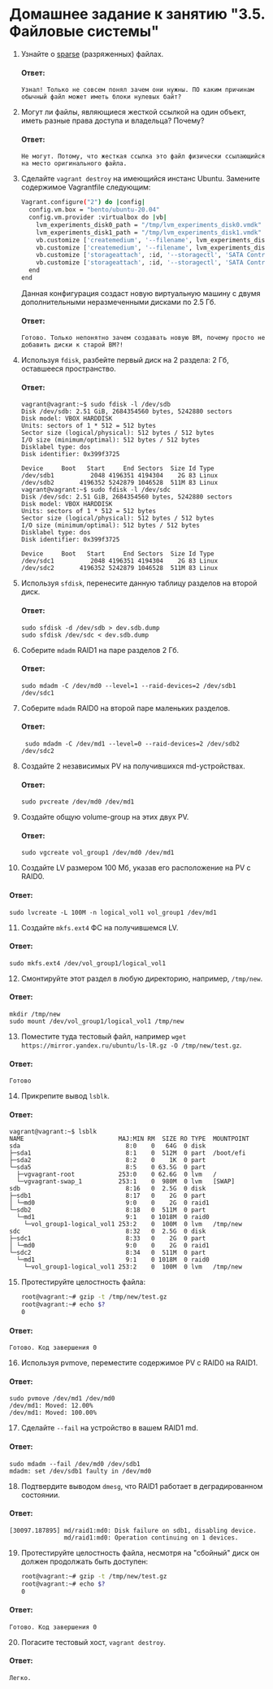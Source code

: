 # Домашнее задание к занятию "3.5. Файловые системы"

1. Узнайте о [sparse](https://ru.wikipedia.org/wiki/%D0%A0%D0%B0%D0%B7%D1%80%D0%B5%D0%B6%D1%91%D0%BD%D0%BD%D1%8B%D0%B9_%D1%84%D0%B0%D0%B9%D0%BB) (разряженных) файлах.
   
   #### Ответ:
   ```
   Узнал! Только не совсем понял зачем они нужны. ПО каким причинам обычный файл может иметь блоки нулевых байт?
   ```
   
2. Могут ли файлы, являющиеся жесткой ссылкой на один объект, иметь разные права доступа и владельца? Почему?
   
   #### Ответ:
   ```
   Не могут. Потому, что жесткая ссылка это файл физически ссылающийся на место оригинального файла. 
   ```
   
3. Сделайте `vagrant destroy` на имеющийся инстанс Ubuntu. Замените содержимое Vagrantfile следующим:

    ```bash
    Vagrant.configure("2") do |config|
      config.vm.box = "bento/ubuntu-20.04"
      config.vm.provider :virtualbox do |vb|
        lvm_experiments_disk0_path = "/tmp/lvm_experiments_disk0.vmdk"
        lvm_experiments_disk1_path = "/tmp/lvm_experiments_disk1.vmdk"
        vb.customize ['createmedium', '--filename', lvm_experiments_disk0_path, '--size', 2560]
        vb.customize ['createmedium', '--filename', lvm_experiments_disk1_path, '--size', 2560]
        vb.customize ['storageattach', :id, '--storagectl', 'SATA Controller', '--port', 1, '--device', 0, '--type', 'hdd', '--medium', lvm_experiments_disk0_path]
        vb.customize ['storageattach', :id, '--storagectl', 'SATA Controller', '--port', 2, '--device', 0, '--type', 'hdd', '--medium', lvm_experiments_disk1_path]
      end
    end
    ```

    Данная конфигурация создаст новую виртуальную машину с двумя дополнительными неразмеченными дисками по 2.5 Гб.
   
   #### Ответ:
   ```
   Готово. Только непонятно зачем создавать новую ВМ, почему просто не добавить диски к старой ВМ?!
   ```
   
4. Используя `fdisk`, разбейте первый диск на 2 раздела: 2 Гб, оставшееся пространство.
   
   #### Ответ:
   ```
   vagrant@vagrant:~$ sudo fdisk -l /dev/sdb
   Disk /dev/sdb: 2.51 GiB, 2684354560 bytes, 5242880 sectors
   Disk model: VBOX HARDDISK
   Units: sectors of 1 * 512 = 512 bytes
   Sector size (logical/physical): 512 bytes / 512 bytes
   I/O size (minimum/optimal): 512 bytes / 512 bytes
   Disklabel type: dos
   Disk identifier: 0x399f3725

   Device     Boot   Start     End Sectors  Size Id Type
   /dev/sdb1          2048 4196351 4194304    2G 83 Linux
   /dev/sdb2       4196352 5242879 1046528  511M 83 Linux
   vagrant@vagrant:~$ sudo fdisk -l /dev/sdc
   Disk /dev/sdc: 2.51 GiB, 2684354560 bytes, 5242880 sectors
   Disk model: VBOX HARDDISK
   Units: sectors of 1 * 512 = 512 bytes
   Sector size (logical/physical): 512 bytes / 512 bytes
   I/O size (minimum/optimal): 512 bytes / 512 bytes
   Disklabel type: dos
   Disk identifier: 0x399f3725

   Device     Boot   Start     End Sectors  Size Id Type
   /dev/sdc1          2048 4196351 4194304    2G 83 Linux
   /dev/sdc2       4196352 5242879 1046528  511M 83 Linux
   ```
   
5. Используя `sfdisk`, перенесите данную таблицу разделов на второй диск.
   
   #### Ответ:
   ```
   sudo sfdisk -d /dev/sdb > dev.sdb.dump
   sudo sfdisk /dev/sdc < dev.sdb.dump
   ```
   
6. Соберите `mdadm` RAID1 на паре разделов 2 Гб.
   
   #### Ответ:
   ```
   sudo mdadm -C /dev/md0 --level=1 --raid-devices=2 /dev/sdb1 /dev/sdc1
   ```
   
7. Соберите `mdadm` RAID0 на второй паре маленьких разделов.
   
   #### Ответ:
   ```
    sudo mdadm -C /dev/md1 --level=0 --raid-devices=2 /dev/sdb2 /dev/sdc2
   ```
   
8. Создайте 2 независимых PV на получившихся md-устройствах.
   
   #### Ответ:
   ```
   sudo pvcreate /dev/md0 /dev/md1
   ```
   
9. Создайте общую volume-group на этих двух PV.
   
   #### Ответ:
   ```
   sudo vgcreate vol_group1 /dev/md0 /dev/md1
   ```
   
10. Создайте LV размером 100 Мб, указав его расположение на PV с RAID0.
   
   #### Ответ:
   ```
   sudo lvcreate -L 100M -n logical_vol1 vol_group1 /dev/md1
   ```
   
11. Создайте `mkfs.ext4` ФС на получившемся LV.
   
   #### Ответ:
   ```
   sudo mkfs.ext4 /dev/vol_group1/logical_vol1
   ```
   
12. Смонтируйте этот раздел в любую директорию, например, `/tmp/new`.
   
   #### Ответ:
   ```
   mkdir /tmp/new
   sudo mount /dev/vol_group1/logical_vol1 /tmp/new
   ```
   
13. Поместите туда тестовый файл, например `wget https://mirror.yandex.ru/ubuntu/ls-lR.gz -O /tmp/new/test.gz`.
   
   #### Ответ:
   ```
   Готово
   ```
   
14. Прикрепите вывод `lsblk`.
   
   #### Ответ:
   ```
   vagrant@vagrant:~$ lsblk
   NAME                          MAJ:MIN RM  SIZE RO TYPE  MOUNTPOINT
   sda                             8:0    0   64G  0 disk
   ├─sda1                          8:1    0  512M  0 part  /boot/efi
   ├─sda2                          8:2    0    1K  0 part
   └─sda5                          8:5    0 63.5G  0 part
     ├─vgvagrant-root            253:0    0 62.6G  0 lvm   /
     └─vgvagrant-swap_1          253:1    0  980M  0 lvm   [SWAP]
   sdb                             8:16   0  2.5G  0 disk
   ├─sdb1                          8:17   0    2G  0 part
   │ └─md0                         9:0    0    2G  0 raid1
   └─sdb2                          8:18   0  511M  0 part
     └─md1                         9:1    0 1018M  0 raid0
       └─vol_group1-logical_vol1 253:2    0  100M  0 lvm   /tmp/new
   sdc                             8:32   0  2.5G  0 disk
   ├─sdc1                          8:33   0    2G  0 part
   │ └─md0                         9:0    0    2G  0 raid1
   └─sdc2                          8:34   0  511M  0 part
     └─md1                         9:1    0 1018M  0 raid0
       └─vol_group1-logical_vol1 253:2    0  100M  0 lvm   /tmp/new
   ```
   
15. Протестируйте целостность файла:

     ```bash
     root@vagrant:~# gzip -t /tmp/new/test.gz
     root@vagrant:~# echo $?
     0
     ```
   
   #### Ответ:
   ```
   Готово. Код завершения 0
   ```
   
16. Используя pvmove, переместите содержимое PV с RAID0 на RAID1.
   
   #### Ответ:
   ```
   sudo pvmove /dev/md1 /dev/md0
   /dev/md1: Moved: 12.00%
   /dev/md1: Moved: 100.00%
   ```
   
17. Сделайте `--fail` на устройство в вашем RAID1 md.
   
   #### Ответ:
   ```
   sudo mdadm --fail /dev/md0 /dev/sdb1
   mdadm: set /dev/sdb1 faulty in /dev/md0
   ```
   
18. Подтвердите выводом `dmesg`, что RAID1 работает в деградированном состоянии.
   
   #### Ответ:
   ```
   [30097.187895] md/raid1:md0: Disk failure on sdb1, disabling device.
                  md/raid1:md0: Operation continuing on 1 devices.
   ```
   
19. Протестируйте целостность файла, несмотря на "сбойный" диск он должен продолжать быть доступен:

     ```bash
     root@vagrant:~# gzip -t /tmp/new/test.gz
     root@vagrant:~# echo $?
     0
     ```
   
   #### Ответ:
   ```
   Готово. Код завершения 0
   ```
   
20. Погасите тестовый хост, `vagrant destroy`.
   
   #### Ответ:
   ```
   Легко.
   ```
   